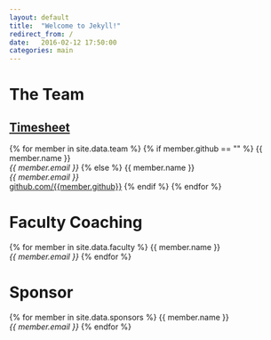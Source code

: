 ```yaml
---
layout: default
title:  "Welcome to Jekyll!"
redirect_from: /
date:   2016-02-12 17:50:00
categories: main
---
```


# The Team

## [Timesheet](https://docs.google.com/spreadsheets/d/1wiqjc95KVby1mdcQAvUjbeCjhn1wLWUo60Y3Y3QTwco/edit?usp=sharing)

{% for member in site.data.team %}
  {% if member.github == "" %}
  {{ member.name }}  
  _{{ member.email }}_
  {% else %}
  {{ member.name }}  
  _{{ member.email }}_  
  [github.com/{{member.github}}](https://github.com/{{member.github}})
  {% endif %}
{% endfor %}

# Faculty Coaching

{% for member in site.data.faculty %}
  {{ member.name }}  
  _{{ member.email }}_ 
{% endfor %}

# Sponsor

{% for member in site.data.sponsors %}
  {{ member.name }}  
  _{{ member.email }}_ 
{% endfor %}
